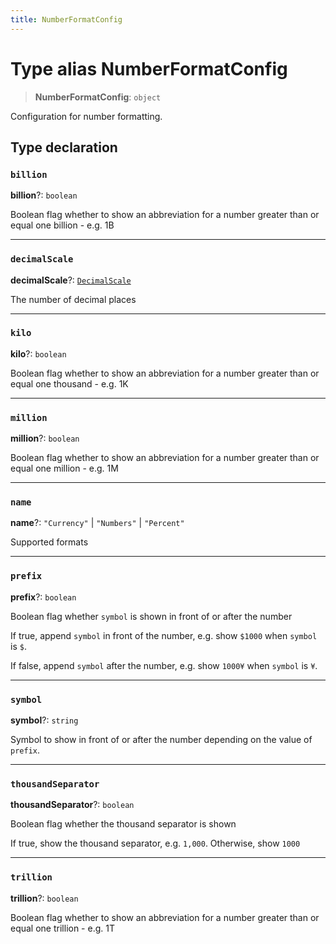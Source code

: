 ```yaml
---
title: NumberFormatConfig
---
```


# Type alias NumberFormatConfig

> **NumberFormatConfig**: `object`

Configuration for number formatting.

## Type declaration

### `billion`

**billion**?: `boolean`

Boolean flag whether to show an abbreviation
for a number greater than or equal one billion - e.g. 1B

***

### `decimalScale`

**decimalScale**?: [`DecimalScale`](type-alias.DecimalScale.md)

The number of decimal places

***

### `kilo`

**kilo**?: `boolean`

Boolean flag whether to show an abbreviation
for a number greater than or equal one thousand - e.g. 1K

***

### `million`

**million**?: `boolean`

Boolean flag whether to show an abbreviation
for a number greater than or equal one million - e.g. 1M

***

### `name`

**name**?: `"Currency"` \| `"Numbers"` \| `"Percent"`

Supported formats

***

### `prefix`

**prefix**?: `boolean`

Boolean flag whether `symbol` is shown in front of or after the number

If true, append `symbol` in front of the number, e.g. show `$1000` when `symbol` is `$`.

If false, append `symbol` after the number, e.g. show `1000¥` when `symbol` is `¥`.

***

### `symbol`

**symbol**?: `string`

Symbol to show in front of or after the number depending on the value of `prefix`.

***

### `thousandSeparator`

**thousandSeparator**?: `boolean`

Boolean flag whether the thousand separator is shown

If true, show the thousand separator, e.g. `1,000`. Otherwise, show `1000`

***

### `trillion`

**trillion**?: `boolean`

Boolean flag whether to show an abbreviation
for a number greater than or equal one trillion - e.g. 1T
